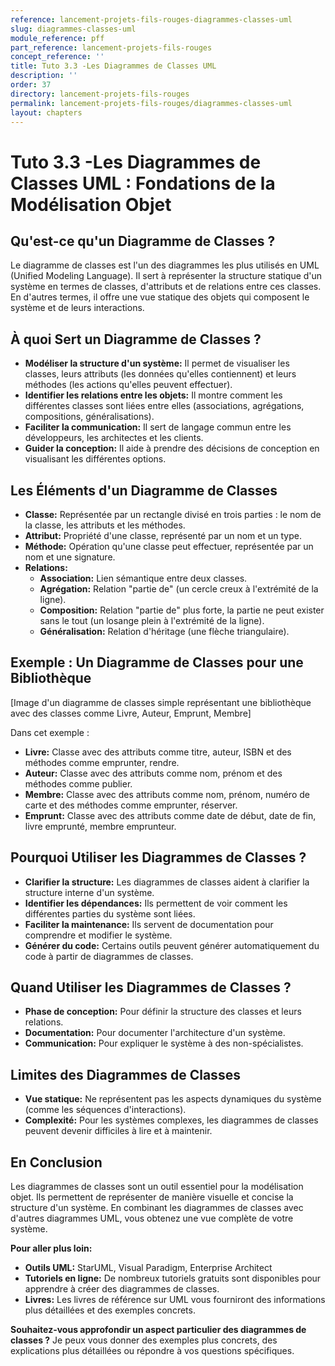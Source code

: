 ```yaml
---
reference: lancement-projets-fils-rouges-diagrammes-classes-uml
slug: diagrammes-classes-uml
module_reference: pff
part_reference: lancement-projets-fils-rouges
concept_reference: ''
title: Tuto 3.3 -Les Diagrammes de Classes UML
description: ''
order: 37
directory: lancement-projets-fils-rouges
permalink: lancement-projets-fils-rouges/diagrammes-classes-uml
layout: chapters
---
```


# Tuto 3.3 -Les Diagrammes de Classes UML : Fondations de la Modélisation Objet

## Qu'est-ce qu'un Diagramme de Classes ?

Le diagramme de classes est l'un des diagrammes les plus utilisés en UML (Unified Modeling Language). Il sert à représenter la structure statique d'un système en termes de classes, d'attributs et de relations entre ces classes. En d'autres termes, il offre une vue statique des objets qui composent le système et de leurs interactions.

## À quoi Sert un Diagramme de Classes ?

* **Modéliser la structure d'un système:** Il permet de visualiser les classes, leurs attributs (les données qu'elles contiennent) et leurs méthodes (les actions qu'elles peuvent effectuer).
* **Identifier les relations entre les objets:** Il montre comment les différentes classes sont liées entre elles (associations, agrégations, compositions, généralisations).
* **Faciliter la communication:** Il sert de langage commun entre les développeurs, les architectes et les clients.
* **Guider la conception:** Il aide à prendre des décisions de conception en visualisant les différentes options.

## Les Éléments d'un Diagramme de Classes

* **Classe:** Représentée par un rectangle divisé en trois parties : le nom de la classe, les attributs et les méthodes.
* **Attribut:** Propriété d'une classe, représenté par un nom et un type.
* **Méthode:** Opération qu'une classe peut effectuer, représentée par un nom et une signature.
* **Relations:**
    * **Association:** Lien sémantique entre deux classes.
    * **Agrégation:** Relation "partie de" (un cercle creux à l'extrémité de la ligne).
    * **Composition:** Relation "partie de" plus forte, la partie ne peut exister sans le tout (un losange plein à l'extrémité de la ligne).
    * **Généralisation:** Relation d'héritage (une flèche triangulaire).

## Exemple : Un Diagramme de Classes pour une Bibliothèque

[Image d'un diagramme de classes simple représentant une bibliothèque avec des classes comme Livre, Auteur, Emprunt, Membre]

Dans cet exemple :
* **Livre:** Classe avec des attributs comme titre, auteur, ISBN et des méthodes comme emprunter, rendre.
* **Auteur:** Classe avec des attributs comme nom, prénom et des méthodes comme publier.
* **Membre:** Classe avec des attributs comme nom, prénom, numéro de carte et des méthodes comme emprunter, réserver.
* **Emprunt:** Classe avec des attributs comme date de début, date de fin, livre emprunté, membre emprunteur.

## Pourquoi Utiliser les Diagrammes de Classes ?

* **Clarifier la structure:** Les diagrammes de classes aident à clarifier la structure interne d'un système.
* **Identifier les dépendances:** Ils permettent de voir comment les différentes parties du système sont liées.
* **Faciliter la maintenance:** Ils servent de documentation pour comprendre et modifier le système.
* **Générer du code:** Certains outils peuvent générer automatiquement du code à partir de diagrammes de classes.

## Quand Utiliser les Diagrammes de Classes ?

* **Phase de conception:** Pour définir la structure des classes et leurs relations.
* **Documentation:** Pour documenter l'architecture d'un système.
* **Communication:** Pour expliquer le système à des non-spécialistes.

## Limites des Diagrammes de Classes

* **Vue statique:** Ne représentent pas les aspects dynamiques du système (comme les séquences d'interactions).
* **Complexité:** Pour les systèmes complexes, les diagrammes de classes peuvent devenir difficiles à lire et à maintenir.

## En Conclusion

Les diagrammes de classes sont un outil essentiel pour la modélisation objet. Ils permettent de représenter de manière visuelle et concise la structure d'un système. En combinant les diagrammes de classes avec d'autres diagrammes UML, vous obtenez une vue complète de votre système.

**Pour aller plus loin:**

* **Outils UML:** StarUML, Visual Paradigm, Enterprise Architect
* **Tutoriels en ligne:** De nombreux tutoriels gratuits sont disponibles pour apprendre à créer des diagrammes de classes.
* **Livres:** Les livres de référence sur UML vous fourniront des informations plus détaillées et des exemples concrets.

**Souhaitez-vous approfondir un aspect particulier des diagrammes de classes ?** Je peux vous donner des exemples plus concrets, des explications plus détaillées ou répondre à vos questions spécifiques. 
